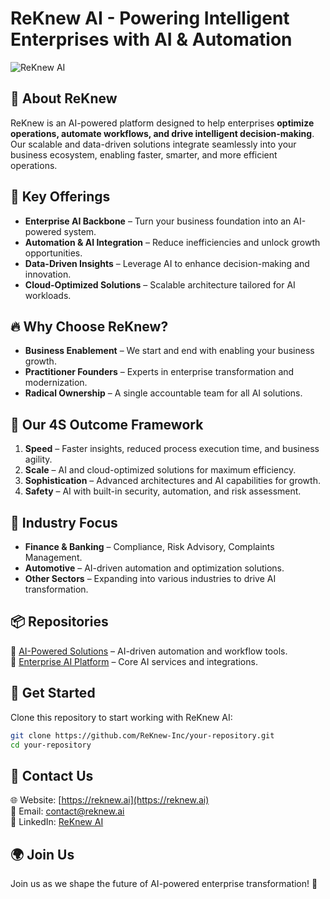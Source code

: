 # ReKnew AI - Powering Intelligent Enterprises with AI & Automation

![ReKnew AI](https://reknew.ai/Light.png)  

## 🚀 About ReKnew
ReKnew is an AI-powered platform designed to help enterprises **optimize operations, automate workflows, and drive intelligent decision-making**. Our scalable and data-driven solutions integrate seamlessly into your business ecosystem, enabling faster, smarter, and more efficient operations.

## 🌟 Key Offerings
- **Enterprise AI Backbone** – Turn your business foundation into an AI-powered system.
- **Automation & AI Integration** – Reduce inefficiencies and unlock growth opportunities.
- **Data-Driven Insights** – Leverage AI to enhance decision-making and innovation.
- **Cloud-Optimized Solutions** – Scalable architecture tailored for AI workloads.

## 🔥 Why Choose ReKnew?
- **Business Enablement** – We start and end with enabling your business growth.
- **Practitioner Founders** – Experts in enterprise transformation and modernization.
- **Radical Ownership** – A single accountable team for all AI solutions.

## 🔧 Our 4S Outcome Framework
1. **Speed** – Faster insights, reduced process execution time, and business agility.
2. **Scale** – AI and cloud-optimized solutions for maximum efficiency.
3. **Sophistication** – Advanced architectures and AI capabilities for growth.
4. **Safety** – AI with built-in security, automation, and risk assessment.

## 🏢 Industry Focus
- **Finance & Banking** – Compliance, Risk Advisory, Complaints Management.
- **Automotive** – AI-driven automation and optimization solutions.
- **Other Sectors** – Expanding into various industries to drive AI transformation.

## 📦 Repositories
🔹 [AI-Powered Solutions](https://github.com/reknew-ai/ai-powered-solutions) – AI-driven automation and workflow tools.  
🔹 [Enterprise AI Platform](https://github.com/reknew-ai/enterprise-ai-platform) – Core AI services and integrations.

## 📄 Get Started
Clone this repository to start working with ReKnew AI:
```bash
git clone https://github.com/ReKnew-Inc/your-repository.git
cd your-repository
```

## 📩 Contact Us
🌐 Website: [https://reknew.ai](https://reknew.ai)  
📧 Email: contact@reknew.ai  
📱 LinkedIn: [ReKnew AI](https://linkedin.com/company/reknew-ai)  

## 🌍 Join Us
Join us as we shape the future of AI-powered enterprise transformation! 🚀
